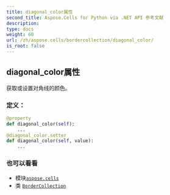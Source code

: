 ```yaml
---
title: diagonal_color属性
second_title: Aspose.Cells for Python via .NET API 参考文献
description:
type: docs
weight: 60
url: /zh/aspose.cells/bordercollection/diagonal_color/
is_root: false
---
```

## diagonal_color属性

获取或设置对角线的颜色。
### 定义：
```python
@property
def diagonal_color(self):
    ...
@diagonal_color.setter
def diagonal_color(self, value):
    ...
```

### 也可以看看
* 模块[`aspose.cells`](../../)
* 类 [`BorderCollection`](/cells/python-net/zh/aspose.cells/bordercollection)
